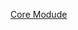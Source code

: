 [Core Modude](https://www.youtube.com/watch?v=6Yv3YXgPBJU&list=PLHiZ4m8vCp9PHnOIT7gd30PCBoYCpGoQM&index=5)
